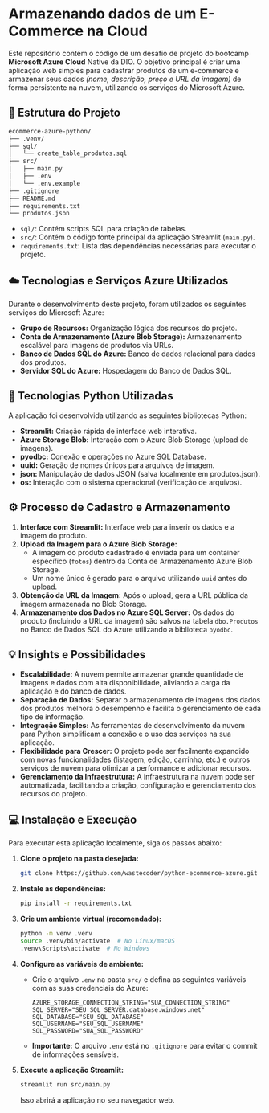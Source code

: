 # Armazenando dados de um E-Commerce na Cloud

Este repositório contém o código de um desafio de projeto do bootcamp **Microsoft Azure Cloud** Native da DIO.
O objetivo principal é criar uma aplicação web simples para cadastrar produtos de um e-commerce e armazenar seus dados _(nome, descrição, preço e URL da imagem)_ de forma persistente na nuvem, utilizando os serviços do Microsoft Azure.


## :file_folder: Estrutura do Projeto

```bash
ecommerce-azure-python/
├── .venv/
├── sql/
│   └── create_table_produtos.sql
├── src/
│   ├── main.py
│   ├── .env
│   └── .env.example
├── .gitignore
├── README.md
├── requirements.txt
└── produtos.json
```

* `sql/`: Contém scripts SQL para criação de tabelas.
* `src/`: Contém o código fonte principal da aplicação Streamlit (`main.py`).
* `requirements.txt`: Lista das dependências necessárias para executar o projeto.


## :cloud: Tecnologias e Serviços Azure Utilizados
Durante o desenvolvimento deste projeto, foram utilizados os seguintes serviços do Microsoft Azure:

* **Grupo de Recursos:** Organização lógica dos recursos do projeto.
* **Conta de Armazenamento (Azure Blob Storage):** Armazenamento escalável para imagens de produtos via URLs.
* **Banco de Dados SQL do Azure:** Banco de dados relacional para dados dos produtos.
* **Servidor SQL do Azure:** Hospedagem do Banco de Dados SQL.


## :snake: Tecnologias Python Utilizadas
A aplicação foi desenvolvida utilizando as seguintes bibliotecas Python:

* **Streamlit:** Criação rápida de interface web interativa.
* **Azure Storage Blob:** Interação com o Azure Blob Storage (upload de imagens).
* **pyodbc:** Conexão e operações no Azure SQL Database.
* **uuid:** Geração de nomes únicos para arquivos de imagem.
* **json:** Manipulação de dados JSON (salva localmente em produtos.json).
* **os:** Interação com o sistema operacional (verificação de arquivos).

## :gear: Processo de Cadastro e Armazenamento
1. **Interface com Streamlit:** Interface web para inserir os dados e a imagem do produto.
2. **Upload da Imagem para o Azure Blob Storage:**
   -  A imagem do produto cadastrado é enviada para um container específico (`fotos`) dentro da Conta de Armazenamento Azure Blob Storage.
   -  Um nome único é gerado para o arquivo utilizando `uuid` antes do upload.
3. **Obtenção da URL da Imagem:** Após o upload, gera a URL pública da imagem armazenada no Blob Storage.
4. **Armazenamento dos Dados no Azure SQL Server:** Os dados do produto (incluindo a URL da imagem) são salvos na tabela `dbo.Produtos` no Banco de Dados SQL do Azure utilizando a biblioteca `pyodbc`.

## :bulb: Insights e Possibilidades

* **Escalabilidade:** A nuvem permite armazenar grande quantidade de imagens e dados com alta disponibilidade, aliviando a carga da aplicação e do banco de dados.
* **Separação de Dados:** Separar o armazenamento de imagens dos dados dos produtos melhora o desempenho e facilita o gerenciamento de cada tipo de informação.
* **Integração Simples:** As ferramentas de desenvolvimento da nuvem para Python simplificam a conexão e o uso dos serviços na sua aplicação.
* **Flexibilidade para Crescer:** O projeto pode ser facilmente expandido com novas funcionalidades (listagem, edição, carrinho, etc.) e outros serviços de nuvem para otimizar a performance e adicionar recursos.
* **Gerenciamento da Infraestrutura:** A infraestrutura na nuvem pode ser automatizada, facilitando a criação, configuração e gerenciamento dos recursos do projeto.


## :computer: Instalação e Execução

Para executar esta aplicação localmente, siga os passos abaixo:

1.  **Clone o projeto na pasta desejada:**
    ```bash
    git clone https://github.com/wastecoder/python-ecommerce-azure.git
    ```
2.  **Instale as dependências:**
    ```bash
    pip install -r requirements.txt
    ```
3.  **Crie um ambiente virtual (recomendado):**
    ```bash
    python -m venv .venv
    source .venv/bin/activate  # No Linux/macOS
    .venv\Scripts\activate  # No Windows
    ```
4.  **Configure as variáveis de ambiente:**
    * Crie o arquivo `.env` na pasta `src/` e defina as seguintes variáveis com as suas credenciais do Azure:
        ```
        AZURE_STORAGE_CONNECTION_STRING="SUA_CONNECTION_STRING"
        SQL_SERVER="SEU_SQL_SERVER.database.windows.net"
        SQL_DATABASE="SEU_SQL_DATABASE"
        SQL_USERNAME="SEU_SQL_USERNAME"
        SQL_PASSWORD="SUA_SQL_PASSWORD"
        ```
    * **Importante:** O arquivo `.env` está no `.gitignore` para evitar o commit de informações sensíveis.
5.  **Execute a aplicação Streamlit:**
    ```bash
    streamlit run src/main.py
    ```

    Isso abrirá a aplicação no seu navegador web.
